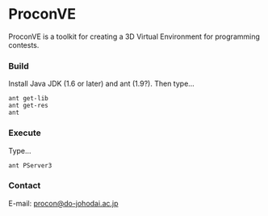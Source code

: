 ProconVE
========================================

ProconVE is a toolkit for creating a 3D Virtual Environment
for programming contests.

### Build

Install Java JDK (1.6 or later) and ant (1.9?).
Then type...

    ant get-lib
    ant get-res
    ant

### Execute

Type...

    ant PServer3

### Contact

E-mail: procon@do-johodai.ac.jp

